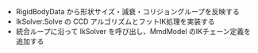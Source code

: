 
- RigidBodyData から形状サイズ・減衰・コリジョングループを反映する
- IkSolver.Solve の CCD アルゴリズムとフットIK処理を実装する
- 統合ループに沿って IkSolver を呼び出し、MmdModel のIKチェーン定義を追加する
